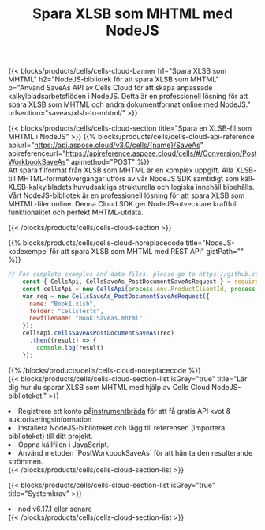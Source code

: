 ﻿---
title:  Spara XLSB som MHTML med NodeJS
description:  Använder Aspose.Cells Cloud SDK för NodeJS för att spara XLSB-formatfil som MHTML-formatfil.
kwords: Excel, Save XLSB as MHTML, REST, NodeJS
howto: How to save XLSB as MHTML using Aspose.Cells Cloud NodeJS library.
---
{{< blocks/products/cells/cells-cloud-banner h1="Spara XLSB som MHTML" h2="NodeJS-bibliotek för att spara XLSB som MHTML" p="Använd SaveAs API av Cells Cloud för att skapa anpassade kalkylbladsarbetsflöden i NodeJS. Detta är en professionell lösning för att spara XLSB som MHTML och andra dokumentformat online med NodeJS." urlsection="saveas/xlsb-to-mhtml/" >}}

{{< blocks/products/cells/cells-cloud-section title="Spara en XLSB-fil som MHTML i NodeJS" >}}
{{% blocks/products/cells/cells-cloud-api-reference apiurl="https://api.aspose.cloud/v3.0/cells/{name}/SaveAs" apireferenceurl="https://apireference.aspose.cloud/cells/#/Conversion/PostWorkbookSaveAs" apimethod="POST" %}}
<br/>
Att spara filformat från XLSB som MHTML är en komplex uppgift. Alla XLSB- till MHTML-formatövergångar utförs av vår NodeJS SDK samtidigt som käll-XLSB-kalkylbladets huvudsakliga strukturella och logiska innehåll bibehålls. Vårt NodeJS-bibliotek är en professionell lösning för att spara XLSB som MHTML-filer online. Denna Cloud SDK ger NodeJS-utvecklare kraftfull funktionalitet och perfekt MHTML-utdata.

{{< /blocks/products/cells/cells-cloud-section >}}

{{% blocks/products/cells/cells-cloud-noreplacecode title="NodeJS-kodexempel för att spara XLSB som MHTML med REST API" gistPath="" %}}
  
```js
// For complete examples and data files, please go to https://github.com/aspose-cells-cloud/aspose-cells-cloud-node/
    const { CellsApi, CellsSaveAs_PostDocumentSaveAsRequest } = require("asposecellscloud");
    const cellsApi = new CellsApi(process.env.ProductClientId, process.env.ProductClientSecret);
    var req = new CellsSaveAs_PostDocumentSaveAsRequest({
      name: "Book1.xlsb",
      folder: "CellsTests",
      newfilename: "Book1Saveas.mhtml",
    });
    cellsApi.cellsSaveAsPostDocumentSaveAs(req)
      .then((result) => {
        console.log(result)
    });
```
  
{{% /blocks/products/cells/cells-cloud-noreplacecode %}}
<br/>
{{< blocks/products/cells/cells-cloud-section-list isGrey="true" title="Lär dig hur du sparar XLSB som MHTML med hjälp av Cells Cloud NodeJS-biblioteket." >}}
<li> Registrera ett konto på<a href="https://dashboard.aspose.cloud/">instrumentbräda</a> för att få gratis API kvot & auktoriseringsinformation</li>
<li>Installera NodeJS-biblioteket och lägg till referensen (importera biblioteket) till ditt projekt.</li>
<li>Öppna källfilen i JavaScript.</li>
<li>Använd metoden `PostWorkbookSaveAs` för att hämta den resulterande strömmen.</li>
{{< /blocks/products/cells/cells-cloud-section-list >}}

{{< blocks/products/cells/cells-cloud-section-list isGrey="true" title="Systemkrav" >}}
<li>nod v6.17.1 eller senare</li>
{{< /blocks/products/cells/cells-cloud-section-list >}}
